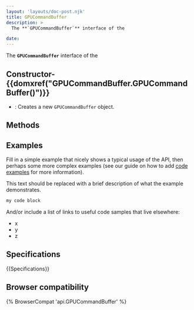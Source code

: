 ```yaml
---
layout: 'layouts/doc-post.njk'
title: GPUCommandBuffer
description: >
  The **`GPUCommandBuffer`** interface of the  

date: 
---
```


The **`GPUCommandBuffer`** interface of the  





 ## Constructor- {{domxref("GPUCommandBuffer.GPUCommandBuffer()")}}
  - : Creates a new `GPUCommandBuffer` object.





## Methods



## Examples

Fill in a simple example that nicely shows a typical usage of the API, then perhaps some more complex examples (see our guide on how to add [code examples](/en-US/docs/MDN/Contribute/Structures/Code_examples) for more information).

This text should be replaced with a brief description of what the example demonstrates.

```js
my code block
```

And/or include a list of links to useful code samples that live elsewhere:

*   x
*   y
*   z

## Specifications

{{Specifications}}

## Browser compatibility

{% BrowserCompat 'api.GPUCommandBuffer' %}

